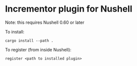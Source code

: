 # Incrementor plugin for Nushell

Note: this requires Nushell 0.60 or later

To install:

```
cargo install --path .
```

To register (from inside Nushell):
```
register <path to installed plugin>
